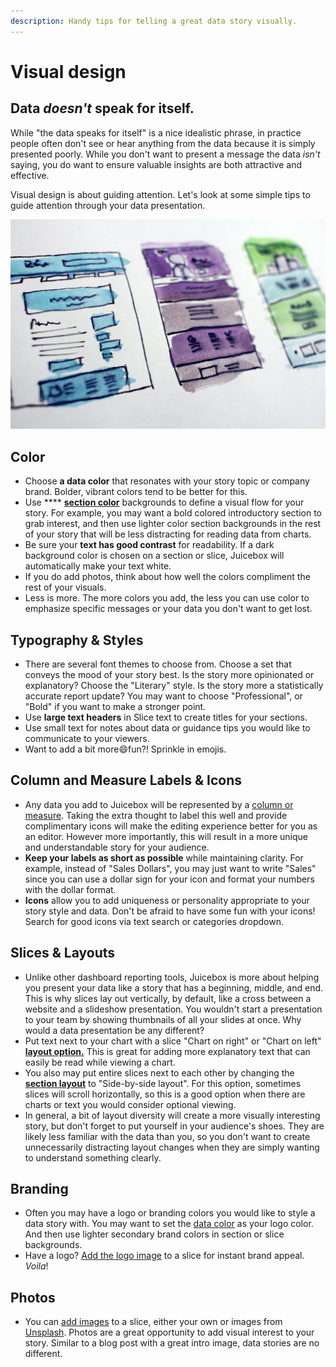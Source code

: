 ```yaml
---
description: Handy tips for telling a great data story visually.
---
```


# Visual design

## Data _doesn't_ speak for itself.&#x20;

While "the data speaks for itself" is a nice idealistic phrase, in practice people often don't see or hear anything from the data because it is simply presented poorly. While you don't want to present a message the data _isn't_ saying, you do want to ensure valuable insights are both attractive and effective.&#x20;

Visual design is about guiding attention. Let's look at some simple tips to guide attention through your data presentation.

![Photo by Halacious on Unsplash](../../.gitbook/assets/halacious-tzc3vjpck-q-unsplash.jpg)

## Color

* Choose **a data color** that resonates with your story topic or company brand. Bolder, vibrant colors tend to be better for this.&#x20;
* Use **** [**section color**](../story-designer/sections.md#section-background-color) backgrounds to define a visual flow for your story. For example, you may want a bold colored introductory section to grab interest, and then use lighter color section backgrounds in the rest of your story that will be less distracting for reading data from charts. &#x20;
* Be sure your **text has good contrast** for readability. If a dark background color is chosen on a section or slice, Juicebox will automatically make your text white.
* If you do add photos, think about how well the colors compliment the rest of your visuals.&#x20;
* Less is more. The more colors you add, the less you can use color to emphasize specific messages or your data you don't want to get lost.

## Typography & Styles

* There are several font themes to choose from. Choose a set that conveys the mood of your story best. Is the story more opinionated or explanatory? Choose the "Literary" style. Is the story more a statistically accurate report update? You may want to choose "Professional", or "Bold" if you want to make a stronger point.
* Use **large text headers** in Slice text to create titles for your sections.
* Use small text for notes about data or guidance tips you would like to communicate to your viewers.&#x20;
* Want to add a bit more:smile:fun?! Sprinkle in emojis.&#x20;

## Column and Measure Labels & Icons&#x20;

* Any data you add to Juicebox will be represented by a [column or measure](../data-sources/columns-and-measures.md). Taking the extra thought to label this well and provide complimentary icons will make the editing experience better for you as an editor. However more importantly, this will result in a more unique and understandable story for your audience.&#x20;
* **Keep your labels as short as possible** while maintaining clarity. For example, instead of "Sales Dollars", you may just want to write "Sales" since you can use a dollar sign for your icon and format your numbers with the dollar format.&#x20;
* **Icons** allow you to add uniqueness or personality appropriate to your story style and data. Don't be afraid to have some fun with your icons! Search for good icons via text search or categories dropdown.

## Slices & Layouts

* Unlike other dashboard reporting tools, Juicebox is more about helping you present your data like a story that has a beginning, middle, and end. This is why slices lay out vertically, by default, like a cross between a website and a slideshow presentation. You wouldn't start a presentation to your team by showing thumbnails of all your slides at once. Why would a data presentation be any different?
* Put text next to your chart with a slice "Chart on right" or "Chart on left" [**layout option.**](../story-designer/slices/#slice-layouts) This is great for adding more explanatory text that can easily be read while viewing a chart.&#x20;
* You also may put entire slices next to each other by changing the [**section layout**](../story-designer/sections.md#section-layouts) to "Side-by-side layout". For this option, sometimes slices will scroll horizontally, so this is a good option when there are charts or text you would consider optional viewing.&#x20;
* In general, a bit of layout diversity will create a more visually interesting story, but don't forget to put yourself in your audience's shoes. They are likely less familiar with the data than you, so you don't want to create unnecessarily distracting layout changes when they are simply wanting to understand something clearly.&#x20;

## Branding

* Often you may have a logo or branding colors you would like to style a data story with. You may want to set the [data color](visual-design.md#color) as your logo color. And then use lighter secondary brand colors in section or slice backgrounds.&#x20;
* Have a logo? [Add the logo image](../story-designer/slices/#adding-an-image) to a slice for instant brand appeal. _Voila_!&#x20;

## Photos

* You can [add images](../story-designer/slices/#adding-an-image) to a slice, either your own or images from [Unsplash](https://unsplash.com/). Photos are a great opportunity to add visual interest to your story. Similar to a blog post with a great intro image, data stories are no different. &#x20;

